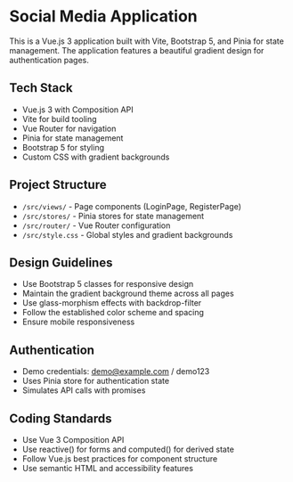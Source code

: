 <!-- Use this file to provide workspace-specific custom instructions to Copilot. For more details, visit https://code.visualstudio.com/docs/copilot/copilot-customization#_use-a-githubcopilotinstructionsmd-file -->

# Social Media Application

This is a Vue.js 3 application built with Vite, Bootstrap 5, and Pinia for state management. The application features a beautiful gradient design for authentication pages.

## Tech Stack
- Vue.js 3 with Composition API
- Vite for build tooling
- Vue Router for navigation
- Pinia for state management
- Bootstrap 5 for styling
- Custom CSS with gradient backgrounds

## Project Structure
- `/src/views/` - Page components (LoginPage, RegisterPage)
- `/src/stores/` - Pinia stores for state management
- `/src/router/` - Vue Router configuration
- `/src/style.css` - Global styles and gradient backgrounds

## Design Guidelines
- Use Bootstrap 5 classes for responsive design
- Maintain the gradient background theme across all pages
- Use glass-morphism effects with backdrop-filter
- Follow the established color scheme and spacing
- Ensure mobile responsiveness

## Authentication
- Demo credentials: demo@example.com / demo123
- Uses Pinia store for authentication state
- Simulates API calls with promises

## Coding Standards
- Use Vue 3 Composition API
- Use reactive() for forms and computed() for derived state
- Follow Vue.js best practices for component structure
- Use semantic HTML and accessibility features

